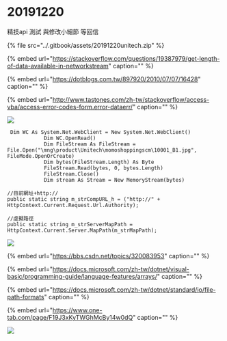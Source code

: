 # 20191220

精技api 測試 與修改小細節 等回信

{% file src="../.gitbook/assets/20191220unitech.zip" %}

{% embed url="https://stackoverflow.com/questions/19387979/get-length-of-data-available-in-networkstream" caption="" %}

{% embed url="https://dotblogs.com.tw/897920/2010/07/07/16428" caption="" %}

{% embed url="http://www.tastones.com/zh-tw/stackoverflow/access-vba/access-error-codes-form.error-dataerr/" caption="" %}

![](https://github.com/johch3n611u/EC_Web-AP_Developer/tree/095f673ceb3c1661899447a7223f2f55012c6b3d/.gitbook/assets/image%20%28121%29.png)

```text
 Dim WC As System.Net.WebClient = New System.Net.WebClient()
            Dim WC.OpenRead()
            Dim FileStream As FileStream = File.Open("\mng\product\Unitech\momoshoppingscm\10001_B1.jpg", FileMode.OpenOrCreate)
            Dim bytes(FileStream.Length) As Byte
            FileStream.Read(bytes, 0, bytes.Length)
            FileStream.Close()
            Dim stream As Stream = New MemoryStream(bytes)
```

```text
//目前網址+http://
public static string m_strCompURL_h = ("http://" + HttpContext.Current.Request.Url.Authority);

//虛擬路徑
public static string m_strServerMapPath = HttpContext.Current.Server.MapPath(m_strMapPath);
```

![](../.gitbook/assets/image%20%2823%29.png)

{% embed url="https://bbs.csdn.net/topics/320083953" caption="" %}

{% embed url="https://docs.microsoft.com/zh-tw/dotnet/visual-basic/programming-guide/language-features/arrays/" caption="" %}

{% embed url="https://docs.microsoft.com/zh-tw/dotnet/standard/io/file-path-formats" caption="" %}

{% embed url="https://www.one-tab.com/page/F19J3xKyTWGhMcBy14w0dQ" caption="" %}

![](https://github.com/johch3n611u/EC_Web-AP_Developer/tree/095f673ceb3c1661899447a7223f2f55012c6b3d/.gitbook/assets/imgpsh_fullsize_anim%20%282%29.jpg)


